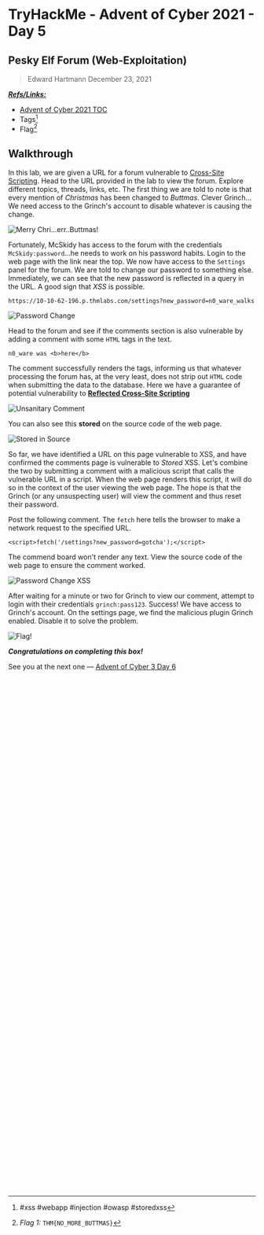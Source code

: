 # TryHackMe - Advent of Cyber 2021 - Day 5
## Pesky Elf Forum (Web-Exploitation)
> Edward Hartmann
> December 23, 2021

***<u>Refs/Links:</u>***
- [Advent of Cyber 2021 TOC](Advent%20of%20Cyber%20Table%20of%20Contents.md)  
-  Tags[^1]
-  Flag[^2]

[^1]: #xss #webapp #injection #owasp #storedxss 
[^2]: *Flag 1:* `THM{NO_MORE_BUTTMAS}`  

## Walkthrough
In this lab, we are given a URL for a forum vulnerable to [Cross-Site Scripting](../../../../Knowledge%20Base/Vulnerabilities/Cross-Site%20Scripting%20(XSS).md). Head to the URL provided in the lab to view the forum. Explore different topics, threads, links, etc. The first thing we are told to note is that every mention of *Christmas* has been changed to *Buttmas*. Clever Grinch... We need access to the Grinch's account to disable whatever is causing the change. 

![Merry Chri...err..Buttmas!](AoC-2021_Photos/Day_05/1.0_AoC-Day-5_12-23-21-Buttmas.png)

Fortunately, McSkidy has access to the forum with the credentials `McSkidy:password`...he needs to work on his password habits. Login to the web page with the link near the top. We now have access to the `Settings` panel for the forum. We are told to change our password to something else. Immediately, we can see that the new password is reflected in a query in the URL. A good sign that *XSS* is possible. 

`https://10-10-62-196.p.thmlabs.com/settings?new_password=n0_ware_walks`

![Password Change](AoC-2021_Photos/Day_05/2.0_AoC-Day-5_12-23-21-Password-Change.png)

Head to the forum and see if the comments section is also vulnerable by adding a comment with some `HTML` tags in the text. 

`n0_ware was <b>here</b>`

The comment successfully renders the tags, informing us that whatever processing the forum has, at the very least, does not strip out `HTML` code when submitting the data to the database. Here we have a guarantee of potential vulnerability to [**Reflected Cross-Site Scripting**](../../../../Knowledge%20Base/Vulnerabilities/Cross-Site%20Scripting%20(XSS).md)

![Unsanitary Comment](AoC-2021_Photos/Day_05/3.0_AoC-Day-5_12-23-21-Unsanitary-Comment.png)

You can also see this **stored** on the source code of the web page. 

![Stored in Source](AoC-2021_Photos/Day_05/4.0_AoC-Day-5_12-23-21-Stored-in-Source.png)

So far, we have identified a URL on this page vulnerable to XSS, and have confirmed the comments page is vulnerable to *Stored* XSS. Let's combine the two by submitting a comment with a malicious script that calls the vulnerable URL in a script. When the web page renders this script, it will do so in the context of the user viewing the web page. The hope is that the Grinch (or any unsuspecting user) will view the comment and thus reset their password. 

Post the following comment. The `fetch` here tells the browser to make a network request to the specified URL.

`<script>fetch('/settings?new_password=gotcha');</script>`

The commend board won't render any text. View the source code of the web page to ensure the comment worked.

![Password Change XSS](AoC-2021_Photos/Day_05/5.0_AoC-Day-5_12-23-21-Password-Change-XSS.png)

After waiting for a minute or two for Grinch to view our comment, attempt to login with their credentials `grinch:pass123`. Success! We have access to Grinch's account. On the settings page, we find the malicious plugin Grinch enabled. Disable it to solve the problem. 

![Flag!](AoC-2021_Photos/Day_05/6.0_AoC-Day-5_12-23-21-Malicious-Plugin.png)

***Congratulations on completing this box!***  

See you at the next one &mdash; [Advent of Cyber 3 Day 6](Day%2006%20-%20Advent%20of%20Cyber%202021.md)
</br>
</br>
</br>
</br>
</br>
</br>
</br>
</br>
</br>
</br>
</br>
</br>
</br>
</br>
</br>
</br>
</br>
</br>
</br>
</br>
</br>
</br>
</br>
</br>
</br>
</br>
</br>
</br>
</br>
</br>
</br>
</br>
</br>
</br>
</br>
</br>
</br>
</br>
</br>
</br>
</br>
</br>
</br>
</br>
</br>
</br>
</br>
</br>
</br>
</br>
</br>
</br>
</br>
</br>
</br>
</br>
</br>
</br>
</br>
</br>
</br>
</br>
</br>
